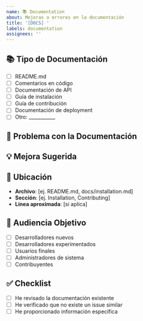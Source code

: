 ```yaml
---
name: 📚 Documentation
about: Mejoras o errores en la documentación
title: '[DOCS] '
labels: documentation
assignees: ''
---
```


## 📚 Tipo de Documentación
<!-- Selecciona el tipo de documentación -->
- [ ] README.md
- [ ] Comentarios en código
- [ ] Documentación de API
- [ ] Guía de instalación
- [ ] Guía de contribución
- [ ] Documentación de deployment
- [ ] Otro: ___________

## 🎯 Problema con la Documentación
<!-- Describe qué está mal o qué falta -->

## 💡 Mejora Sugerida
<!-- Describe cómo mejorar la documentación -->

## 📍 Ubicación
<!-- Dónde está ubicada la documentación a mejorar -->
- **Archivo**: [ej. README.md, docs/installation.md]
- **Sección**: [ej. Installation, Contributing]
- **Línea aproximada**: [si aplica]

## 👤 Audiencia Objetivo
<!-- ¿Para quién es esta documentación? -->
- [ ] Desarrolladores nuevos
- [ ] Desarrolladores experimentados
- [ ] Usuarios finales
- [ ] Administradores de sistema
- [ ] Contribuyentes

## ✅ Checklist
- [ ] He revisado la documentación existente
- [ ] He verificado que no existe un issue similar
- [ ] He proporcionado información específica
